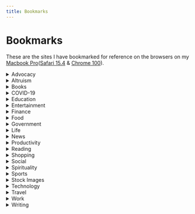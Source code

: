 ```yaml
---
title: Bookmarks
---
```


# Bookmarks 

These are the sites I have bookmarked for reference on the browsers on my [Macbook Pro](https://www.apple.com/macbook-pro/)([Safari 15.4](https://www.apple.com/safari/) & [Chrome 100](https://formulae.brew.sh/cask/google-chrome#default)).

<details>
    <summary>Advocacy</summary>
    <li><a href="https://www.aware.org.sg/">AWARE Singapore</a></li>
</details>

<details>
    <summary>Altruism</summary>
    <li><a href="https://www.itsrainingraincoats.com/">ItsRainingRaincoats |</a></li>
    <li><a href="https://twc2.org.sg/">TWC2 – TWC2 promotes equitable treatment for migrant workers in Singapore.</a></li>
</details>

<details>
    <summary>Books</summary>
    <li><a href="https://press.stripe.com/">Stripe Press — Ideas for progress | Singapore</a></li>
    <li><a href="https://libert.glitch.me/">Libert</a></li>
    <li><a href="https://bookbub.com">BookBub</a></li>
    <li><a href="https://wwnorton.com/">Home Page | W. W. Norton &amp; Company</a></li>
    <li><a href="https://fivebooks.com/">Five Books | The Best Books Recommended by Leading Experts</a></li>
</details>

<details>
    <summary>COVID-19</summary>
    <li><a href="https://trekhleb.github.io/covid-19/">COVID-19 Dashboard</a></li>
    <li><a href="https://sgcovidcheck.com/">https://sgcovidcheck.com</a></li>
    <li><a href="https://www.moh.gov.sg/covid-19">MOH | Updates on COVID-19 (Coronavirus Disease 2019) Local Situation</a></li>
    <li><a href="https://experience.arcgis.com/experience/685d0ace521648f8a5beeeee1b9125cd">Novel coronavirus (COVID-19) situation</a></li>
</details>

<details>
    <summary>Education</summary>
    <details>
        <summary>Learning</summary>
        <li><a href="https://gohighbrow.com/courses/">Courses | Highbrow</a></li>
        <li><a href="https://maven.com">Maven: Create and teach cohort-based courses </a></li>
        <li><a href="https://learn-anything.xyz/">Learn Anything</a></li>
        <li><a href="https://www.thoughtco.com/">ThoughtCo.com is the World's Largest Education Resource</a></li>
        <li><a href="https://www.freecodecamp.org/news/stages-of-learning/">Stages of learning</a></li>
        <li><a href="https://www.perlego.com/">Perlego | Your Online University Library 📚</a></li>
        <li><a href="https://idorecall.com/">iDoRecall | Create flashcards linked to your study materials</a></li>
        <li><a href="https://www.thegreatcourses.com/">Online Courses &amp; Lectures for Home Study and Lifelong Learning</a></li>
        <li><a href="https://waitbutwhy.com/">Wait But Why</a></li>
        <li><a href="https://thebrowser.com/">The Browser</a></li>
        <li><a href="https://podcastnotes.org/">Podcast Notes -</a></li>
        <li><a href="https://www.studocu.com/">StuDocu - Free summaries, past exams &amp; lecture notes</a></li>
        <li><a href="https://www.springboard.com/workshops/ai-machine-learning-career-track/?utm_source=linkedin&utm_medium=inmail&utm_campaign=mec-traffic&utm_content=mec-traffic-career-next-level&utm_term=learn-more">Machine Learning Bootcamp: Best Courses to Learn Artificial Intelligence</a></li>
        <li><a href="https://onlinebooks.library.upenn.edu/">The Online Books Page</a></li>
        <li><a href="https://weihao94.github.io/">Portfolio | Wei Hao Khoong</a></li>
        <li><a href="https://www.kialo-edu.com/">Kialo Edu - The tool to teach critical thinking and rational debate</a></li>
        <li><a href="https://www.thetappingsolution.com/2020VideoSeries/nick-ortner-1time.php?contactId=6343857&inf_contact_key=0398c40b77029444e90a3e54946741ae837ca8eedd5950759fe76410ed6224c9&inf_field_BrowserLanguage=en-US%2Cen%3Bq%3D0.9&inf_field_FirstName=Aadit&inf_field_Email=aadit.k12%40gmail.com">2020 12th Annual Tapping World Summit | Video Series - Nick Orther</a></li>
        <li><a href="https://everipedia.org/">Wiki Encyclopedia of Everything - Everipedia</a></li>
        <li><a href="https://barbaraoakley.com/">Welcome | Barbara Oakley</a></li>
        <li><a href="https://podclips.com/">PodClips - Discover the Best Podcast Clips</a></li>
        <li><a href="https://www.linkedin.com/learning/">LinkedIn Learning: Online Courses for Creative, Technology, Business Skills</a></li>
        <li><a href="https://fourminutebooks.com/">Four Minute Books - Learn From 1,000+ of the Best Books for Free</a></li>
        <li><a href="https://logic-text.eu/index.html">Formal Logic</a></li>
        <li><a href="https://app.growthmentor.com/search">GrowthMentor</a></li>
    </details>
    <details>
        <summary>University</summary>
        <details>
            <summary>Internships</summary>
            <li><a href="https://careers.jpmorgan.com/global/en/students/programs/online-academy">Online Academy | JPMorgan Chase &amp; Co.</a></li>
            <li><a href="http://web.stanford.edu/class/cs9/">CS9: Problem-Solving for the CS Technical Interview</a></li>
            <li><a href="https://www.inc.com/bill-murphy-jr/google-recruiters-say-these-5-resume-tips-including-x-y-z-formula-will-improve-your-odds-of-getting-hired-at-google.html?cid=sf01003">Google Recruiters Say Using the &amp;#39;X-Y-Z Formula&amp;#39; on Your Resume Will Improve Your Odds of Getting Hired at Google | Inc.com</a></li>
            <li><a href="https://techdevguide.withgoogle.com/">Google Tech Dev Guide</a></li>
            <li><a href="https://www.algoexpert.io/joma?fbclid=IwAR1CiU-UEd4GciV6xm6SVbskKFA-vMvXSgJzsLY6fFzJ_iwZ_BkWv_A4rt8">AlgoExpert | 77 Video Explanations of Popular Interview Questions</a></li>
            <li><a href="https://resumehub.org/">ResumeHub</a></li>
            <li><a href="https://www.teamblind.com/article/New-Year-Gift---Curated-List-of-Top-75-LeetCode-Questions-to-Save-Your-Time-OaM1orEU?utm_source=share&utm_medium=ios_app">Tech Careers: New Year Gift - Curated List of Top 75 LeetCode Questions to Save Your Time - Blind</a></li>
            <li><a href="https://hunter.io/">Find email addresses in seconds • Hunter (Email Hunter)</a></li>
            <li><a href="https://www.mequilibrium.com/gsrecruiting/">meQulibrium + Goldman Sachs | meQuilibrium</a></li>
            <li><a href="https://www.techinasia.com/talk/5-companines-5-days-5-offers">How I interviewed for 5 top companies in 5 days and got job offers from all of them</a></li>
            <li><a href="https://www.levels.fyi/hiring/">Who Is Hiring | Levels.fyi</a></li>
            <li><a href="https://nus-csm.symplicity.com/">Welcome to NUS TalentConnect!</a></li>
            <li><a href="https://www.pramp.com/">Practice Mock Interviews &amp; Coding Problems - Land Top Jobs | Pramp</a></li>
            <li><a href="https://www.vettery.com/">Vettery — Recruiting, upgraded</a></li>
            <li><a href="https://www.massapply.com/dashboard">MassApply</a></li>
            <li><a href="https://stars.sginnovate.com/">STARS @ SGInnovate | Home</a></li>
            <details>
                <summary>NUS IT</summary>
                <li><a href="https://forum.tufin.com/support/kc/latest/securetrack/apidoc/">Swagger UI</a></li>
            </details>
        </details>
        <details>
            <summary>Academics</summary>
            <li><a href="https://yangshun.github.io/nus-bookmarks/">https://yangshun.github.io/nus-bookmarks/</a></li>
            <li><a href="https://nusmods.com/timetable">NUSMods</a></li>
            <li><a href="javascript:void(location.href='http://libproxy1.nus.edu.sg/login?url='+location.href);">NUS Libraries Proxy Bookmarklet</a></li>
            <li><a href="https://cs2107-ctfd-i.comp.nus.edu.sg:8000/challenges">CS2107-CTFd-2021-Sem2</a></li>
            <li><a href="https://www.alpertron.com.ar/DILOG.HTM">Discrete logarithm calculator</a></li>
            <li><a href="https://www.su.org/blog/singularityu-singapore-chapter-a-bridge-between-worlds">SingularityU Singapore Chapter: A Bridge Between Worlds - Singularity</a></li>
        </details>
        <details>
            <summary>Research</summary>
            <li><a href="javascript:void(location.href='http://libproxy1.nus.edu.sg/login?url='+location.href);">NUS Libraries Proxy Bookmarklet</a></li>
            <li><a href="https://dblp.org/">dblp: computer science bibliography</a></li>
            <li><a href="https://arxiv.org/">arXiv.org e-Print archive</a></li>
            <li><a href="https://scholar.google.com/">Google Scholar</a></li>
            <li><a href="http://citeseer.ist.psu.edu/index;jsessionid=E78B80BC8ACE38E916B40AD5CED2A88B">CiteSeerX</a></li>
            <li><a href="https://dl.acm.org/">ACM Digital Library</a></li>
            <li><a href="https://nuscomputingdev.github.io/SoCollate/printing.html">Collate, SoC style</a></li>
        </details>
    </details>
</details>

<details>
    <summary>Entertainment</summary>
    <li><a href="https://www.cisdem.com/resource/find-similar-songs.html">Similar Song Finder: How to Find Similar Songs</a></li>
    <li><a href="https://mubi.com/showing">Films Now Showing on MUBI</a></li>
    <li><a href="https://www.huffpost.com/entry/good-movies-watch-netflix_l_5e2781c8c5b6164d76de6525?utm_source=main_fb&utm_campaign=hp_fb_pages&ncid=fcbklnkushpmg00000063&utm_medium=facebook">25 Movies To Watch On Netflix Right Now | HuffPost Life</a></li>
    <li><a href="https://www.filmcompanion.in/anupama-chopra-recommends-40-movies-to-binge-during-lockdown/">Anupama Chopra Recommends 40 Movies To Binge During Lockdown</a></li>
    <li><a href="https://www.justwatch.com/">JustWatch - The Streaming Guide</a></li>
    <li><a href="https://tubitv.com/home">Watch Free Movies and TV Shows Online | Streaming Movies and TV | Tubi</a></li>
    <li><a href="https://garticphone.com/">Gartic Phone - The Telephone Game</a></li>
    <li><a href="https://www.themoviedb.org/">The Movie Database (TMDB)</a></li>
</details>

<details>
    <summary>Finance</summary>
    <li><a href="https://commoncents.org/">Common Cents</a></li>
    <li><a href="https://firstmilli.com/">Home — First Milli | Wealth Building Simplified</a></li>
    <li><a href="https://zerodha.com/varsity/">Varsity by Zerodha – Markets, Trading, and Investing Simplified.</a></li>
    <li><a href="https://www.suredividend.com/">Welcome to Sure Dividend - Sure Dividend Sure Dividend</a></li>
    <li><a href="https://simplywall.st/about">About Us - Simply Wall St</a></li>
    <li><a href="https://www.mymoneyatcampus.sg/welcome">My Money @ Campus</a></li>
    <li><a href="https://seedly.sg/">Seedly - Singapore’s Biggest Personal Finance Community</a></li>
    <li><a href="https://www.moneysmart.sg/">Compare the Best Loans, Insurance &amp; Credit Cards in Singapore|</a></li>
</details>

<details>
    <summary>Food</summary>
    <li><a href="https://changi.ezqr.sg/">Changi Eats - Order from your favourite F&B outlets at Changi Airport and Jewel</a></li>
    <li><a href="https://saveur.sg/">SAVEUR - Saveur</a></li>
    <li><a href="https://perch.sg/">https://perch.sg</a></li>
    <li><a href="https://tonito.sg/">https://tonito.sg</a></li>
    <li><a href="https://www.globalprice.info/en/?p=singapore/food-prices">Food prices in Singapore at cafes and restaurants</a></li>
    <li><a href="https://asianfoodnetwork.com/">Asian Food Network | The Home Of Asian Recipes &amp; Cuisine</a></li>
    <li><a href="https://sarahhuangbenjamin.com/home/2018/8/22/is-sushi-sacred">Is Sushi Sacred?</a></li>
    <li><a href="https://www.tasteatlas.com/">World Food Atlas: Discover 13511 Local Dishes &amp; Ingredients</a></li>
</details>

<details>
    <summary>Government</summary>
    <li><a href="https://www.sgsecure.gov.sg/">Home | SGSecure</a></li>
    <details>
        <summary>Health</summary>
        <details>
            <summary>COVID-19</summary>
            <li><a href="https://www.moh.gov.sg/covid-19">MOH | Updates on COVID-19 (Coronavirus Disease 2019) Local Situation</a></li>
            <li><a href="https://www.businessinsider.com/coronavirus-how-to-make-hand-sanitizer-and-cleaning-wipes-2020-3?utm_campaign=sf-bi-ti&utm_source=facebook.com&utm_medium=social&fbclid=IwAR33b6j8f3F_F_Q7UfF-zWe7MT8tlQ1inxofEx43tupgFeIW8WAbG4qOcKE">Coronavirus: How to make your own hand sanitizer and cleaning wipes - Business Insider</a></li>
            <li><a href="https://experience.arcgis.com/experience/685d0ace521648f8a5beeeee1b9125cd">Novel coronavirus (COVID-19) situation</a></li>
            <li><a href="https://trekhleb.github.io/covid-19/">COVID-19 Dashboard</a></li>
            <li><a href="https://sgcovidcheck.com/">https://sgcovidcheck.com</a></li>
            <li><a href="https://canigo.sg/">Can I go</a></li>
            <li><a href="https://www.socialdistancingfestival.com/about">About — The Social Distancing Festival</a></li>
            <li><a href="https://iamaccb.sg/">https://iamaccb.sg</a></li>
            <li><a href="https://www.sgunited.gov.sg/stay-engaged/">Stay Engaged</a></li>
            <li><a href="https://nusu.sharepoint.com/sites/StudentClaim/SitePages/Home.aspx">NUS Resilience Fund Claims Portal for SEP Students - Home</a></li>
            <li><a href="https://docs.google.com/document/d/1-XnK37IgXZQWI2oY02Yea-fESR4xeyPdPy6qQ_-EbBk/edit#">COVID-19 Resources - Google Docs</a></li>
            <li><a href="https://blog.bantu.life/10-free-software-non-profits-can-use-during-the-covid-19-crisis/">10 Free Software Non-Profits Can Use During The COVID-19 Crisis (+ Links &amp; Infographic) - bantu Blog — The Community Management &amp; Engagement Blog for the Social Sector</a></li>
            <li><a href="https://layoffs.fyi/tracker/">Layoffs.fyi Coronavirus Tracker - Layoffs.fyi</a></li>
            <li><a href="https://www.sgpaysitforward.com/?utm_source=Tech+in+Asia+Main+List&utm_campaign=db72d57d40-20200422_Daily_nonsub_news&utm_medium=email&utm_term=0_7f08f27dbf-db72d57d40-52758197&goal=0_7f08f27dbf-db72d57d40-52758197&mc_cid=db72d57d40">SGPaySitForward | Send your love to fellow Singaporeans with Care Pack – #SGPAYSITFORWARD</a></li>
            <li><a href="https://www.mehgowhere.sg/">Meh Go Where</a></li>
        </details>
        <li><a href="https://elitefitforyou.com/home">EliteFit.AI - Workout with AI Don&amp;#39;t settle for less</a></li>
        <li><a href="https://www.olly.com.sg/">Home | Olly Singapore| Unilever</a></li>
        <li><a href="https://sites.google.com/shopee.com/shopeeintranet/Welfare/Wellness/gym-and-fitness-classes/home-workout-videos">Home Workout Videos</a></li>
        <li><a href="https://katieaustin.tv/">Katie Austin – Motivation For a Happy &amp; Healthy Lifestyle</a></li>
        <li><a href="https://magnifywellness.org/">Magnify Wellness</a></li>
        <li><a href="http://www.mariakang.com/">Maria Kang - No Excuse Mom and Social Entrepreneur</a></li>
        <li><a href="https://www.meganmonahan.com/">Megan Monahan</a></li>
        <li><a href="https://mindfulness.spill.chat/?ref=producthunt">Mindful Meetings</a></li>
        <li><a href="http://debarghyadas.com/writes/transformation/">My Transformation: How I lost 66 pounds and gained a 6 pack in 8 months.</a></li>
        <li><a href="https://www.unplug.com/thedailyunplug">THE DAILY UNPLUG — Unplug Meditation</a></li>
        <li><a href="https://www.youtube.com/playlist?list=PLwUbNm5nBwXlx7jRB4eX80-RrlnpsY--r">Workouts - YouTube</a></li>
        <li><a href="https://www.jefit.com/login/">User Login | Jefit - Best Android and iPhone Workout, Fitness, Exercise and Bodybuilding App | Best Workout Tracking Software</a></li>
    </details>
</details>

<details>
    <summary>Life</summary>
    <li><a href="https://markmanson.net/">Mark Manson - Life Advice That Doesn't Suck</a></li>
    <details>
        <summary>Dating</summary>
        <li><a href="https://www.lunchactually.com/love-begin/?source=LASG080">Welcome to Lunch Actually</a></li>
    </details>
</details>

<details>
    <summary>News</summary>
    <li><a href="https://www.goodnewsnetwork.org/">Good News, Inspiring, Positive Stories - Good News Network</a></li>
    <li><a href="https://www.positive.news/">Wellbeing Archives - Positive News - Positive News</a></li>
    <li><a href="https://www.wionews.com/">WION: Breaking News, Latest News, World, South Asia, India, Pakistan, Bangladesh News &amp; Analysis</a></li>
    <li><a href="https://mediabiasfactcheck.com/">Media Bias/Fact Check - Search and Learn the Bias of News Media</a></li>
    <li><a href="https://www.snopes.com/">Snopes.com | The definitive fact-checking site and reference source for urban legends, folklore, myths, rumors, and misinformation.</a></li>
    <li><a href="https://www.vox.com/">Vox - Understand the News</a></li>
</details>

<details>
    <summary>Productivity</summary>
    <li><a href="https://pomofocus.io/">Pomodoro Timer Online - Pomofocus</a></li>
    <li><a href="https://www.brain.fm/"> Brain.fm: Music to improve focus, meditate & sleep </a></li>
    <li><a href="https://jarango.com/2022/04/08/three-types-of-notes/"> Three Types of Notes | Jorge Arango </a></li>
</details>

<details>
    <summary>Reading</summary>
    <li><a href="https://www.chalchitratalks.com/">Chalchitra Talks</a></li>
    <li><a href="https://www.wereadtoo.com/">We Read Too</a></li>
</details>

<details>
    <summary>Shopping</summary>
    <li><a href="https://www.sgpbusiness.com/">Singapore Business Directory - Search Singapore Registered Companies</a></li>
    <li><a href="http://www.yelp.com/">Yelp</a></li>
</details>

<details>
    <summary>Social</summary>
    <li><a href="https://www.1880.com.sg/">1880 – inspires conversations that change the world</a></li>
</details>

<details>
    <summary> Spirituality</summary>
    <li><a href="https://www.lawofone.info/">The Law of One (The Ra Material)</a></li>
</details>

<details>
    <summary>Sports</summary>
    <li><a href="http://nba-streams.xyz/schedule/">NBA Streams | Reddit NBA Streams - Watch NBA4FREE</a></li>
    <li><a href="https://www.tennistv.com/">ATP Tennis Streaming Online - Watch Tennis Live</a></li>
</details>

<details>
    <summary>Stock Images</summary>
    <li><a href="https://unsplash.com/">Unsplash</a></li>
    <li><a href="https://www.pexels.com/">Pexels</a></li>
    <li><a href="https://www.gettyimages.in/">Getty Images</a></li>
</details>

<details>
    <summary> Technology </summary>
    <details>
        <summary>Security</summary>
        <li><a href="https://www.pentesteracademy.com/">Pentester Academy: Learn Pentesting Online</a></li>
        <li><a href="https://www.attackdefense.com/members">AttackDefense Labs: Pentester Academy</a></li>
        <li><a href="https://awesometechstack.com/">AwesomeTechStack - Website technology stack analysis, trends and rating</a></li>
        <li><a href="https://www.kali.org/">Kali Linux</a></li>
        <li><a href="https://kali.training/">Kali Training</a></li>
        <li><a href="https://tools.kali.org/">Kali Tools</a></li>
        <li><a href="https://forums.kali.org/">Kali Forums</a></li>
        <li><a href="https://www.kali.org/docs/">Kali Docs</a></li>
        <li><a href="https://www.exploit-db.com/google-hacking-database">GHDB</a></li>
        <li><a href="https://www.kali.org/kali-linux-nethunter/">NetHunter</a></li>
        <li><a href="https://www.offensive-security.com/">Offensive Security</a></li>
        <li><a href="https://www.offensive-security.com/metasploit-unleashed/">MSFU</a></li>
        <li><a href="https://www.exploit-db.com/">Exploit-DB</a></li>
        <li><a href="https://www.pentesteracademy.com/">Pentester Academy: Learn Pentesting Online</a></li>
        <li><a href="https://www.hacker101.com/">Home | Hacker101</a></li>
        <li><a href="https://twofactorauth.org/">Two Factor Auth List</a></li>
    </details>
    <li><a href="https://www.alfredworkflows.store">Alfred Workflows</a></li>
    <li><a href="https://javascriptdb.com">JavascriptDB</a></li>
    <li><a href="https://fullstackpython.com">Full Stack Python </a></li>
    <li><a href="https://techieweed.com/">Techieweed - Get High on Technology</a></li>
    <li><a href="https://top10vpn.com">Top 10 VPN: VPN Reviews You Can Trust</a></li>
    <li><a href="https://www.producthunt.com/">Product Hunt – The best new products in tech.</a></li>
    <li><a href="http://detexify.kirelabs.org/classify.html">Detexify LaTeX handwritten symbol recognition</a></li>
    <li><a href="https://www.weweb.io/?ref=producthunt">WeWeb | The New Standard in Website Creation</a></li>
    <li><a href="http://www.comp.nus.edu.sg/~cs3233/">CS3233 - Competitive Programming</a></li>
    <li><a href="https://goalkicker.com/">Free Programming Books – GoalKicker.com</a></li>
    <li><a href="https://greenteapress.com/wp/">Green Tea Press – Free books by Allen B. Downey</a></li>
    <li><a href="https://geekflare.com/coding-challenges-to-sharpen-thinking/">17 Coding Challenges to Sharpen Your Critical Thinking</a></li>
    <li><a href="https://javascript.info/intro">An Introduction to JavaScript</a></li>
    <li><a href="https://golang.org/pkg/">Packages - The Go Programming Language</a></li>
    <li><a href="https://www.byte-by-byte.com/">Byte by Byte</a></li>
    <li><a href="https://www.techseries.dev/">Tech Interview Pro</a></li>
    <li><a href="https://www.geeksforgeeks.org/">GeeksforGeeks | A computer science portal for geeks</a></li>
    <li><a href="https://codeburst.io/100-coding-interview-questions-for-programmers-b1cf74885fb7">100+ Coding Interview Questions for Programmers - codeburst</a></li>
    <li><a href="https://yangshun.github.io/tech-interview-handbook/">Tech Interview Handbook</a></li>
    <li><a href="https://app.habitify.me/">Habitify</a></li>
    <li><a href="https://www.youtube.com/">YouTube</a></li>
    <li><a href="https://realpython.com/">Python Tutorials – Real Python</a></li>
    <li><a href="https://usaito.github.io/publications/">Publications - Yuta Saito</a></li>
    <li><a href="https://flaviocopes.com/">Flavio Copes</a></li>
    <li><a href="https://www.morningbrew.com/archive?newsletter=daily">Morning Brew | Archive</a></li>
    <li><a href="https://one.google.com/">Google One</a></li>
    <li><a href="https://startupsearch.com/">Startup Search — Accelerate your career at the world’s fastest-growing startups</a></li>
    <li><a href="https://www.comp.nus.edu.sg/~siglabs/pm/">Network Printer Monitor 5 | NUS School of Computing</a></li>
    <li><a href="https://www.cups.org/doc/options.html">Command-Line Printing and Options</a></li>
    <li><a href="https://www.skillshare.com/home">Home - Skillshare</a></li>
    <li><a href="http://theleanprogrammer.com/flashtype/">FlashType</a></li>
    <li><a href="https://techtogether.io/">TechTogether</a></li>
    <li><a href="https://www.ted.com/">TED: Ideas Worth Spreading</a></li>
    <li><a href="https://www.csf.gov.sg/">Centre for Strategic Futures</a></li>
    <li><a href="https://donotpay.com/">DoNotPay - The World&amp;#39;s First Robot Lawyer</a></li>
    <li><a href="https://awesomeopensource.com/">Find Open Source By Searching, Browsing and Combining 7,000 Topics</a></li>
    <li><a href="https://education.github.com/pack">GitHub Student Developer Pack - GitHub Education</a></li>
    <li><a href="https://commits.top/">Most active GitHub users</a></li>
    <li><a href="https://developers.google.com/edu/python">Google&amp;#39;s Python Class  |  Python Education  |  Google Developers</a></li>
    <li><a href="https://opentechschool.github.io/social-coding/">OpenTechSchool – Social Coding with GitHub</a></li>
    <li><a href="https://reacttraining.com/">Learn React from the creators of React Router</a></li>
    <li><a href="https://bluejamesbond.github.io/CharacterMap/">CharMap - Powered by OpenType.js</a></li>
    <li><a href="https://choosealicense.com/">Choose an open source license | Choose a License</a></li>
    <li><a href="https://developer.mozilla.org/en-US/docs/Web/JavaScript/Reference">JavaScript reference - JavaScript | MDN</a></li>
    <li><a href="http://www.ecma-international.org/ecma-262/10.0/index.html#sec-numbers-and-dates">ECMAScript® 2019 Language Specification</a></li>
    <li><a href="https://www.interviewcake.com/">Programming Interview Questions + Help Getting Job Offers | Interview Cake</a></li>
    <li><a href="https://www.swecareers.com/">SWE Careers | Ace your next coding interview</a></li>
    <li><a href="https://www.interviewbit.com/">InterviewBit: Coding Interview Questions</a></li>
    <li><a href="https://www.hackerearth.com/">HackerEarth | Online coding platform and developer assessment software</a></li>
    <li><a href="https://careercup.com/">Programming Interview Questions | CareerCup</a></li>
    <li><a href="https://thenounproject.com/">Free Icons for Everything - Noun Project</a></li>
    <li><a href="https://devhints.io/">Devhints — TL;DR for developer documentation</a></li>
    <li><a href="https://commits.top/singapore.html">Most active GitHub users in Singapore</a></li>
    <li><a href="https://reactknowledgeable.org/">React Knowledgeable · Fun and friendly podium to share what we learn about React.</a></li>
    <li><a href="https://generalassemb.ly/blog/free-fridays/">Free Fridays by General Assembly: Our Favorite Online Workshops, Now Open to Everyone</a></li>
    <li><a href="https://firstcontributions.github.io/">First Contributions</a></li>
    <li><a href="https://www.unplug.com/">Unplug Meditation</a></li>
    <li><a href="https://stackshare.io/">StackShare - Software and technology stacks used by top companies</a></li>
    <li><a href="https://scotch.io/">Top Shelf Web Development Training ― Scotch.io</a></li>
    <li><a href="https://timkadlec.com/remembers/2020-04-21-the-cost-of-javascript-frameworks/">The Cost of Javascript Frameworks - Web Performance Consulting | TimKadlec.com</a></li>
    <li><a href="https://mlh.io/">Major League Hacking</a></li>
    <li><a href="https://www.vuemastery.com/">Vue Mastery | The Ultimate Learning Resource for Vue.js Developers</a></li>
    <li><a href="https://vueschool.io/">Learn Vue.js from core-team members and industry experts at Vue School</a></li>
    <li><a href="https://www.djangoproject.com/">The Web framework for perfectionists with deadlines | Django</a></li>
    <li><a href="https://www.markdownguide.org/">Markdown Guide</a></li>
    <li><a href="https://trends.co/?utm_source=pocket&utm_medium=fnl2">Your next business idea, delivered to your inbox | Trends by The Hustle</a></li>
    <li><a href="https://eloquentjavascript.net/">Eloquent JavaScript</a></li>
    <li><a href="https://http.cat/">HTTP Cats</a></li>
    <li><a href="https://seositecheckup.com/">SEO Tools, Software and Articles | SEO Site Checkup</a></li>
    <li><a href="https://www.gharchive.org/">GH Archive</a></li>
    <li><a href="https://www.turbo360.co/">Turbo 360 | Learn Node, React, Redux with Real World Project Tutorials.</a></li>
    <li><a href="https://www.algomuse.net/">Algo Muse</a></li>
    <li><a href="https://blog.secureideas.com/2019/03/better-api-penetration-testing-with-postman-part-2.html">Better API Penetration Testing with Postman – Part 2 – Professionally Evil Insights</a></li>
    <li><a href="https://www.framer.com/">Framer: The prototyping tool for teams</a></li>
    <li><a href="https://www.gitbook.com/">GitBook - Document Everything!</a></li>
    <li><a href="https://www.optimalworkshop.com/">Home – Optimal Workshop</a></li>
    <li><a href="https://miro.com/">Miro | Free Online Collaborative Whiteboard Platform</a></li>
    <li><a href="https://www.interaction-design.org/">UX Design Courses &amp; Global UX Community | Interaction Design Foundation</a></li>
    <li><a href="https://hackaday.io/myFeed">My Feed | Hackaday.io</a></li>
    <li><a href="https://hexo.io/">Hexo</a></li>
    <li><a href="https://openjsf.org/">OpenJS Foundation</a></li>
    <li><a href="https://www.golang-book.com/">Go Resources</a></li>
    <li><a href="http://www.securitytube.net/">Welcome to SecurityTube.net</a></li>
    <li><a href="https://www.uxlibrary.org/">👋 Welcome to UX Library - UX Library</a></li>
    <li><a href="https://uidesigndaily.com/">UI Design Daily | Weekly FREE UI resources straight to your inbox</a></li>
    <li><a href="https://owasp.org/www-project-enterprise-security-api/">OWASP Enterprise Security API (ESAPI)</a></li>
    <li><a href="http://www.responsinator.com/">Responsinator</a></li>
    <li><a href="http://serveo.net/">Serveo: expose local servers to the internet using SSH</a></li>
    <li><a href="https://betalist.com/">BetaList</a></li>
    <li><a href="https://hapi.dev/">hapi.dev - The simple, secure framework developers trust</a></li>
    <li><a href="https://codesandbox.io/index2">CodeSandbox: Online IDE for Rapid Web Development</a></li>
    <li><a href="https://www.taniarascia.com/">Tania Rascia</a></li>
    <li><a href="https://www.stratascratch.com/">Home | StrataScratch</a></li>
    <li><a href="https://gridsome.org/">Modern Site Generator for Vue.js - Gridsome</a></li>
    <li><a href="https://colab.research.google.com/">https://colab.research.google.com</a></li>
    <li><a href="https://pragprog.com/">Pragmatic Bookshelf: By Developers, For Developers</a></li>
    <li><a href="https://www.redgreencode.com/">Red-Green-Code - Deliberate practice techniques for software developers</a></li>
    <li><a href="https://deeplizard.com/">deeplizard - Building Collective Intelligence</a></li>
    <li><a href="https://dev.tube/">The best developer videos and tutorials from YouTube – on DevTube</a></li>
    <li><a href="https://engineers.sg/">Engineers.SG</a></li>
    <li><a href="https://aiplus.odsc.com/">AI+ Training Platform</a></li>
    <li><a href="https://typeclasses.com/">Type Classes</a></li>
    <li><a href="http://d2l.ai/">Dive into Deep Learning — Dive into Deep Learning 0.15.1 documentation</a></li>
    <li><a href="http://www.wildml.com/">WildML – Artificial Intelligence, Deep Learning, and NLP</a></li>
    <li><a href="https://www.startupschool.org/?utm_source=yc&utm_campaign=ycdc_header">Startup School - The Best Resource for Founders</a></li>
    <li><a href="https://softskills.audio/">Soft Skills Engineering Podcast</a></li>
    <li><a href="https://downdetector.sg/">Downdetector</a></li>
    <li><a href="https://devurls.com/">DevURLs – World&amp;#39;s simplest developer news aggregator</a></li>
    <li><a href="https://thecodex.me/">TheCodex - Online, Engaging and Fun Programming Courses</a></li>
    <li><a href="https://www.onstartups.com/tabid/3339/bid/60758/Dear-Friend-Sorry-My-heart-says-yes-but-my-schedule-says-no.aspx">Sorry. My heart says yes, but my schedule says no.</a></li>
    <li><a href="https://www.stashaway.sg/">StashAway | Investing like it should be</a></li>
    <li><a href="https://www.univ.ai/">LIVE! Online certificate courses in Data Science, and AI</a></li>
    <li><a href="https://www.stateoftheart.ai/">Stateoftheart AI</a></li>
    <li><a href="https://linuxize.com/">Linux Tips, Tricks and Tutorials | Linuxize</a></li>
    <li><a href="https://www.aisingapore.org/">AI Singapore | Accelerating AI for Singapore</a></li>
    <li><a href="https://madewithsvelte.com/">Svelte Showcase - Made with Svelte</a></li>
    <li><a href="https://glidecv.com/report">Glide</a></li>
    <li><a href="https://basecamp.com/">Basecamp: Project Management &amp; Team Communication Software</a></li>
    <li><a href="https://datascienceprep.com/">Data Science Prep</a></li>
    <li><a href="https://backyard.co/">Backyard</a></li>
    <li><a href="https://www.tableau.com/academic/students">Tableau for Students</a></li>
    <li><a href="https://www.when2meet.com/?10838327-qyrce">Learn Together Study Session Scheduling - When2meet</a></li>
    <li><a href="https://developedbyed.com/">Homepage | developedbyed | Creative Programming and Design Courses</a></li>
    <li><a href="https://pantheon.world/">Pantheon</a></li>
    <li><a href="https://derekchia.com/">Derek Chia</a></li>
    <li><a href="https://techleadjournal.dev/">Tech Lead Journal</a></li>
    <li><a href="https://www.twilio.com/covid-19-digital-engagement-report?utm_source=nurture&utm_medium=event&utm_campaign=engage">Twilio - COVID-19 Digital Engagement Report</a></li>
    <li><a href="https://icebreaker.video/">LearnTogether Hackathon: Team Formation — Icebreaker — Online events that build community</a></li>
    <li><a href="https://www.hacker101.com/">Home | Hacker101</a></li>
    <li><a href="https://twofactorauth.org/">Two Factor Auth List</a></li>
    <li><a href="https://www.webfx.com/tools/emoji-cheat-sheet/">🎁 Emoji cheat sheet for GitHub, Basecamp, Slack &amp; more</a></li>
    <li><a href="https://www.sololearn.com/">SoloLearn: Learn to Code for Free!</a></li>
    <li><a href="https://streamlit.io/">Streamlit</a></li>
    <li><a href="https://www.linode.com/">Cloud Computing &amp; Linux Servers | Alternative to AWS | Linode</a></li>
    <li><a href="https://sg.godaddy.com/">Domain Names, Websites, Hosting &amp; Online Marketing Tools - GoDaddy SG</a></li>
    <li><a href="https://www.vagrantup.com/">Vagrant by HashiCorp</a></li>
    <li><a href="https://www.theodinproject.com/courses">Courses | The Odin Project</a></li>
    <li><a href="https://futureoflife.org/">Home - Future of Life Institute</a></li>
    <li><a href="https://web.dev/">web.dev</a></li>
    <li><a href="https://buildspace.so/">buildspace</a></li>
    <li><a href="https://www.web3.university/">Web3 University - Your Guide to Blockchain Development</a></li>
</details>

<details>
    <summary>Travel</summary>
    <li><a href="https://www.readytotravel.com/">Ready To Travel - Creating the best trips together</a></li>
    <li><a href="https://app.scottscheapflights.com/">Scott’s Cheap Flights - Alerts for the Cheapest Flights</a></li>
    <li><a href="https://www.inspirock.com/">Trip Planner: Plan &amp; manage your vacation itinerary on Inspirock • Inspirock</a></li>
    <li><a href="https://www.tripadvisor.com.sg/?fid=32505ab1-bc32-4d0f-a2ab-b8befd5c518f">TripAdvisor: Read Reviews, Compare Prices &amp; Book</a></li>
    <li><a href="https://www.booking.com/">Booking.com | Official site | The best hotels &amp; accommodations</a></li>
    <li><a href="https://www.expedia.com.sg/">Cheap Hotels, Resorts, and Flights Booking | Travel with Expedia Singapore</a></li>
    <details>
        <summary>Visa</summary>
        <li><a href="http://cdn.ustraveldocs.com/sg/index.html?firstTime=No">Apply for a U.S. Visa | Home - Singapore (English)</a></li>
        <li><a href="https://cgifederal.secure.force.com/">https://cgifederal.secure.force.com</a></li>
        <li><a href="https://www.studyabroad.com/student-guide-study-abroad-packing">Study Abroad Packing List - Guide - Packing for Study Abroad Programs</a></li>
        <li><a href="https://www.travelsafe-abroad.com/">Travel Safe - Abroad: Find the Safest Places for Your Travel</a></li>
        <li><a href="https://www.doyouneedvisa.com/">Do you need visa</a></li>
        <li><a href="https://safearound.com/">https://safearound.com</a></li>
        <li><a href="https://www.justfly.com/">Cheap Flights, Airline tickets and Hotels - JustFly</a></li>
        <li><a href="https://www.georgiacaney.com/">Georgia Caney | Expat Living in Singapore</a></li>
        <li><a href="https://www.visitsingapore.com/en/">Visit Singapore - Passion Made Possible - Visit Singapore Official Site</a></li>
        <li><a href="https://www.mylifeelsewhere.com/">MyLifeElsewhere.com: Worldwide Country and City Comparison</a></li>
        <li><a href="http://www.tripadvisor.com/">TripAdvisor</a></li>
        <li><a href="https://www.toptal.com/freelance/the-traveling-engineers-survival-guide">How to Travel While Working: Hacks For Software Engineers and Freelancers | Toptal</a></li>
        <li><a href="https://tripscout.co/">TripScout</a></li>
        <li><a href="https://www.couchsurfing.com/">Meet and Stay with Locals All Over the World | Couchsurfing</a></li>
        <li><a href="https://couchers.org/">Couchers.org Beta</a></li>
    </details>
</details>

<details>
    <summary>Work</summary>
    <li><a href="https://app.talanddev.com/match">Match | Tal & Dev</a></li>
    <li><a href="https://hackertrail.com">A Tech-focused Community to Help Techies to Get Great Jobs | HackerTrail</a></li>
    <li><a href="https://careers.jpmorgan.com/global/en/students/programs/online-academy">Online Academy | JPMorgan Chase &amp; Co.</a></li>
    <li><a href="https://workology.com/">Home | Workology</a></li>
    <li><a href="http://web.stanford.edu/class/cs9/">CS9: Problem-Solving for the CS Technical Interview</a></li>
    <li><a href="https://www.inc.com/bill-murphy-jr/google-recruiters-say-these-5-resume-tips-including-x-y-z-formula-will-improve-your-odds-of-getting-hired-at-google.html?cid=sf01003">Google Recruiters Say Using the &amp;#39;X-Y-Z Formula&amp;#39; on Your Resume Will Improve Your Odds of Getting Hired at Google | Inc.com</a></li>
    <li><a href="https://techdevguide.withgoogle.com/">Google Tech Dev Guide</a></li>
    <li><a href="https://www.algoexpert.io/joma?fbclid=IwAR1CiU-UEd4GciV6xm6SVbskKFA-vMvXSgJzsLY6fFzJ_iwZ_BkWv_A4rt8">AlgoExpert | 77 Video Explanations of Popular Interview Questions</a></li>
    <li><a href="https://resumehub.org/">ResumeHub</a></li>
    <li><a href="https://www.teamblind.com/article/New-Year-Gift---Curated-List-of-Top-75-LeetCode-Questions-to-Save-Your-Time-OaM1orEU?utm_source=share&utm_medium=ios_app">Tech Careers: New Year Gift - Curated List of Top 75 LeetCode Questions to Save Your Time - Blind</a></li>
    <li><a href="https://hunter.io/">Find email addresses in seconds • Hunter (Email Hunter)</a></li>
    <li><a href="https://www.mequilibrium.com/gsrecruiting/">meQulibrium + Goldman Sachs | meQuilibrium</a></li>
    <li><a href="https://www.techinasia.com/talk/5-companines-5-days-5-offers">How I interviewed for 5 top companies in 5 days and got job offers from all of them</a></li>
    <li><a href="https://www.levels.fyi/hiring/">Who Is Hiring | Levels.fyi</a></li>
    <li><a href="https://docs.google.com/spreadsheets/d/1BRIVbFf3PWYL5mxxzBHQGznU81IavMtGvHNLs_HxlXU/edit#gid=0">FAANGPath Resources - Google Sheets</a></li>
    <li><a href="https://www.workatastartup.com/">Startup Jobs at YC Companies in Engineering, Product, Design, Remote and more | Y Combinator&amp;#39;s Work at a Startup</a></li>
    <li><a href="https://www.silverkris.com/">SilverKris | Your Singapore Airlines Travel Guide</a></li>
    <li><a href="https://internationalhub.netlify.app/">International Hub</a></li>
    <li><a href="https://hirescholars.com/">Browse Internships, Jobs, Companies &amp; Content | Scholars</a></li>
    <li><a href="https://www.beondeck.com/">On Deck</a></li>
    <li><a href="https://www.atlassian.com/company/careers/resources/interviewing/how-to-nail-your-engineering-interview?utm_source=newsletter&utm_medium=email&utm_campaign=new_atlassian_partnership_attend_last_prehacks_session&utm_term=2022-02-01">How to nail your engineering interview | Atlassian</a></li>
    <li><a href="https://www.upwork.com/">Upwork | The World’s Work Marketplace for Freelancing</a></li>
</details>

<details>
    <summary>Writing</summary>
    <li><a href="https://blog.jotterpad.app/">JotterPad Blog</a></li>
    <li><a href="https://pitchwars.org/">Pitch Wars</a></li>
    <li><a href="https://www.ship30for30.com/">Start Writing Online in 30 Days - Ship 30 for 30</a></li>
    <li><a href="http://www.markwk.com/category/writing/">Writing | Mark Koester</a></li>
    <li><a href="https://perell.com/essays/">Essays - David Perell</a></li>
    <li><a href="https://www.zuliewrites.com/">Zulie Writes</a></li>
    <li><a href="https://www.theminimalists.com/class/">How to Write Better: General Writing Class - The Minimalists</a></li>
    <li><a href="https://nik.art/">nik.art - I write for dreamers, doers, and unbroken optimists.</a></li>
    <li><a href="https://www.themarginalian.org/">The Marginalian – Marginalia on our search for meaning.</a></li>
    <li><a href="https://creator.institute">Book Creators | Write Better, Write Together</a></li>
</details>
